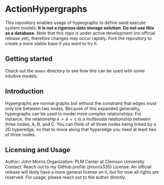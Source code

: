 # ActionHypergraphs
This repository enables usage of hypergraphs to define sand execute system models. **It is not a rigorous data storage solution. Do not use this as a database.** Note that this repo is under active development (no official release yet), therefore changes may occur rapidly. Fork the repository to create a more stable base if you want to try it. 

## Getting started
Check out the `demos` directory to see how this can be used with some intuitive models.

## Introduction
Hypergraphs are normal graphs but without the constraint that edges must only link between two nodes. Because of this expanded generality, hypergraphs can be used to model more complex relationships. For instance, the relationship `A + B = C` is a multinodal relationship between three nodes, A, B, and C. You can think of all three nodes being linked by a 2D hyperedge, so that to move along that hyperedge you need at least two of three nodes. 

## Licensing and Usage
Author: John Morris
Organization: PLM Center at Clemson University
Contact: Reach out to my GitHub profile (jmorris335)
License: An official release will likely have a more general license on it, but for now all rights are reserved. For usage, please reach out to the author directly.

